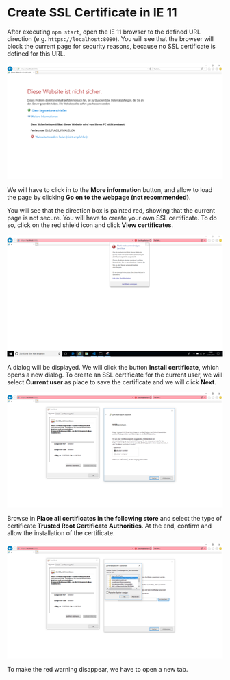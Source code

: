 # Create SSL Certificate in IE 11
After executing `npm start`, open the IE 11 browser to the defined URL direction (e.g. `https://localhost:8080`). You will see that the browser will block the current page for security reasons, because no SSL certificate is defined for this URL.

![](img/ie-step1.png)

We will have to click in to the **More information** button, and allow to load the page by clicking **Go on to the webpage (not recommended)**.

You will see that the direction box is painted red, showing that the current page is not secure. You will have to create your own SSL certificate. To do so, click on the red shield icon and click **View certificates**.

![](img/ie-step2.png)

A dialog will be displayed. We will click the button **Install certificate**, which opens a new dialog. To create an SSL certificate for the current user, we will select **Current user** as place to save the certificate and we will click **Next**.

![](img/ie-step3.png)

Browse in **Place all certificates in the following store** and select the type of certificate **Trusted Root Certificate Authorities**. At the end, confirm and allow the installation of the certificate.

![](img/ie-step4.png)

To make the red warning disappear, we have to open a new tab.
